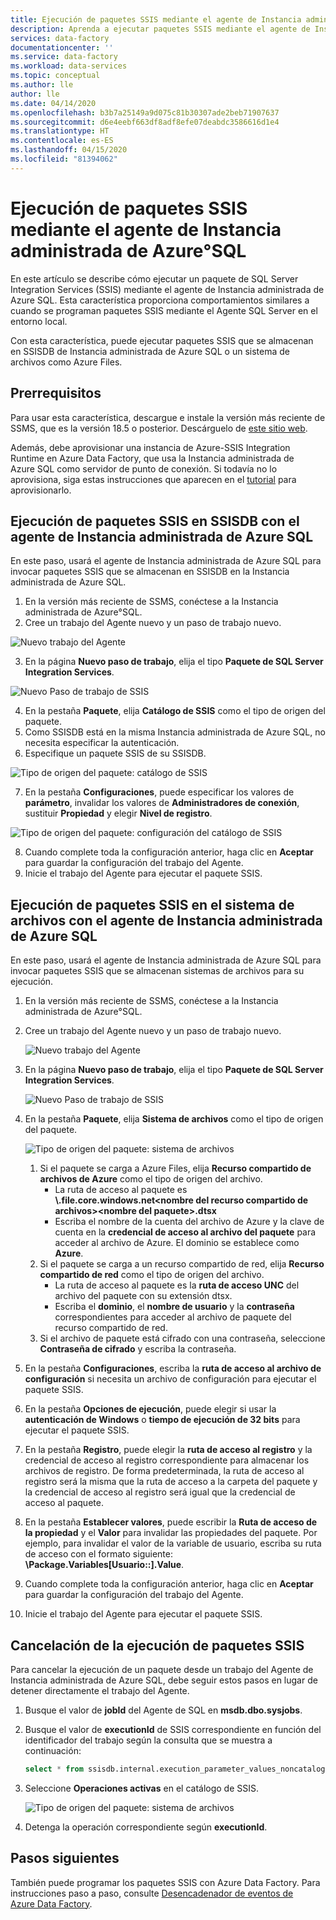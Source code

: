```yaml
---
title: Ejecución de paquetes SSIS mediante el agente de Instancia administrada de Azure°SQL
description: Aprenda a ejecutar paquetes SSIS mediante el agente de Instancia administrada de Azure°SQL.
services: data-factory
documentationcenter: ''
ms.service: data-factory
ms.workload: data-services
ms.topic: conceptual
ms.author: lle
author: lle
ms.date: 04/14/2020
ms.openlocfilehash: b3b7a25149a9d075c81b30307ade2beb71907637
ms.sourcegitcommit: d6e4eebf663df8adf8efe07deabdc3586616d1e4
ms.translationtype: HT
ms.contentlocale: es-ES
ms.lasthandoff: 04/15/2020
ms.locfileid: "81394062"
---
```

# <a name="execute-ssis-packages-by-azure-sql-managed-instance-agent"></a>Ejecución de paquetes SSIS mediante el agente de Instancia administrada de Azure°SQL
En este artículo se describe cómo ejecutar un paquete de SQL Server Integration Services (SSIS) mediante el agente de Instancia administrada de Azure SQL. Esta característica proporciona comportamientos similares a cuando se programan paquetes SSIS mediante el Agente SQL Server en el entorno local.

Con esta característica, puede ejecutar paquetes SSIS que se almacenan en SSISDB de Instancia administrada de Azure SQL o un sistema de archivos como Azure Files.

## <a name="prerequisites"></a>Prerrequisitos
Para usar esta característica, descargue e instale la versión más reciente de SSMS, que es la versión 18.5 o posterior. Descárguelo de [este sitio web](https://docs.microsoft.com/sql/ssms/download-sql-server-management-studio-ssms?view=sql-server-2017).

Además, debe aprovisionar una instancia de Azure-SSIS Integration Runtime en Azure Data Factory, que usa la Instancia administrada de Azure SQL como servidor de punto de conexión. Si todavía no lo aprovisiona, siga estas instrucciones que aparecen en el [tutorial](tutorial-create-azure-ssis-runtime-portal.md) para aprovisionarlo. 

## <a name="run-ssis-packages-in-ssisdb-by-azure-sql-managed-instance-agent"></a>Ejecución de paquetes SSIS en SSISDB con el agente de Instancia administrada de Azure SQL
En este paso, usará el agente de Instancia administrada de Azure SQL para invocar paquetes SSIS que se almacenan en SSISDB en la Instancia administrada de Azure SQL.
1. En la versión más reciente de SSMS, conéctese a la Instancia administrada de Azure°SQL.
2. Cree un trabajo del Agente nuevo y un paso de trabajo nuevo.

![Nuevo trabajo del Agente](./media/how-to-invoke-ssis-package-managed-instance-agent/new-agent-job.png)

3. En la página **Nuevo paso de trabajo**, elija el tipo **Paquete de SQL Server Integration Services**.

![Nuevo Paso de trabajo de SSIS](./media/how-to-invoke-ssis-package-managed-instance-agent/new-ssis-job-step.png)

4. En la pestaña **Paquete**, elija **Catálogo de SSIS** como el tipo de origen del paquete.
5. Como SSISDB está en la misma Instancia administrada de Azure SQL, no necesita especificar la autenticación.
6. Especifique un paquete SSIS de su SSISDB.

![Tipo de origen del paquete: catálogo de SSIS](./media/how-to-invoke-ssis-package-managed-instance-agent/package-source-ssisdb.png)

7. En la pestaña **Configuraciones**, puede especificar los valores de **parámetro**, invalidar los valores de **Administradores de conexión**, sustituir **Propiedad** y elegir **Nivel de registro**.

![Tipo de origen del paquete: configuración del catálogo de SSIS](./media/how-to-invoke-ssis-package-managed-instance-agent/package-source-ssisdb-configuration.png)

8. Cuando complete toda la configuración anterior, haga clic en **Aceptar** para guardar la configuración del trabajo del Agente.
9. Inicie el trabajo del Agente para ejecutar el paquete SSIS.


## <a name="run-ssis-packages-in-file-system-by-azure-sql-managed-instance-agent"></a>Ejecución de paquetes SSIS en el sistema de archivos con el agente de Instancia administrada de Azure SQL
En este paso, usará el agente de Instancia administrada de Azure SQL para invocar paquetes SSIS que se almacenan sistemas de archivos para su ejecución.
1. En la versión más reciente de SSMS, conéctese a la Instancia administrada de Azure°SQL.
2. Cree un trabajo del Agente nuevo y un paso de trabajo nuevo.

   ![Nuevo trabajo del Agente](./media/how-to-invoke-ssis-package-managed-instance-agent/new-agent-job.png)

3. En la página **Nuevo paso de trabajo**, elija el tipo **Paquete de SQL Server Integration Services**.

   ![Nuevo Paso de trabajo de SSIS](./media/how-to-invoke-ssis-package-managed-instance-agent/new-ssis-job-step.png)

4. En la pestaña **Paquete**, elija **Sistema de archivos** como el tipo de origen del paquete.

   ![Tipo de origen del paquete: sistema de archivos](./media/how-to-invoke-ssis-package-managed-instance-agent/package-source-file-system.png)

   1. Si el paquete se carga a Azure Files, elija **Recurso compartido de archivos de Azure** como el tipo de origen del archivo.
      - La ruta de acceso al paquete es **\\<storage account name>.file.core.windows.net\<nombre del recurso compartido de archivos>\<nombre del paquete>.dtsx**
      - Escriba el nombre de la cuenta del archivo de Azure y la clave de cuenta en la **credencial de acceso al archivo del paquete** para acceder al archivo de Azure. El dominio se establece como **Azure**.
   2. Si el paquete se carga a un recurso compartido de red, elija **Recurso compartido de red** como el tipo de origen del archivo.
      - La ruta de acceso al paquete es la **ruta de acceso UNC** del archivo del paquete con su extensión dtsx.
      - Escriba el **dominio**, el **nombre de usuario** y la **contraseña** correspondientes para acceder al archivo de paquete del recurso compartido de red.
   3. Si el archivo de paquete está cifrado con una contraseña, seleccione **Contraseña de cifrado** y escriba la contraseña.

 5. En la pestaña **Configuraciones**, escriba la **ruta de acceso al archivo de configuración** si necesita un archivo de configuración para ejecutar el paquete SSIS.
 6. En la pestaña **Opciones de ejecución**, puede elegir si usar la **autenticación de Windows** o **tiempo de ejecución de 32 bits** para ejecutar el paquete SSIS.
 7. En la pestaña **Registro**, puede elegir la **ruta de acceso al registro** y la credencial de acceso al registro correspondiente para almacenar los archivos de registro. De forma predeterminada, la ruta de acceso al registro será la misma que la ruta de acceso a la carpeta del paquete y la credencial de acceso al registro será igual que la credencial de acceso al paquete.
 8. En la pestaña **Establecer valores**, puede escribir la **Ruta de acceso de la propiedad** y el **Valor** para invalidar las propiedades del paquete.
 Por ejemplo, para invalidar el valor de la variable de usuario, escriba su ruta de acceso con el formato siguiente: **\Package.Variables[Usuario::<variable name>].Value**.
 9. Cuando complete toda la configuración anterior, haga clic en **Aceptar** para guardar la configuración del trabajo del Agente.
 10. Inicie el trabajo del Agente para ejecutar el paquete SSIS.


 ## <a name="cancel-ssis-package-execution"></a>Cancelación de la ejecución de paquetes SSIS
 Para cancelar la ejecución de un paquete desde un trabajo del Agente de Instancia administrada de Azure SQL, debe seguir estos pasos en lugar de detener directamente el trabajo del Agente.
 1. Busque el valor de **jobId** del Agente de SQL en **msdb.dbo.sysjobs**.
 2. Busque el valor de **executionId** de SSIS correspondiente en función del identificador del trabajo según la consulta que se muestra a continuación:
    ```sql
    select * from ssisdb.internal.execution_parameter_values_noncatalog where  parameter_value = 'SQL_Agent_Job_{jobId}' order by execution_id desc
    ```
 3. Seleccione **Operaciones activas** en el catálogo de SSIS.

    ![Tipo de origen del paquete: sistema de archivos](./media/how-to-invoke-ssis-package-managed-instance-agent/catalog-active-operations.png)

 4. Detenga la operación correspondiente según **executionId**.

## <a name="next-steps"></a>Pasos siguientes
 También puede programar los paquetes SSIS con Azure Data Factory. Para instrucciones paso a paso, consulte [Desencadenador de eventos de Azure Data Factory](how-to-create-event-trigger.md). 
